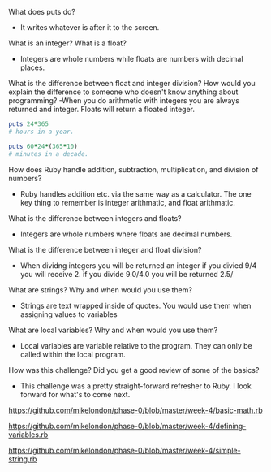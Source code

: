 What does puts do?
  - It writes whatever is after it to the screen.

What is an integer? What is a float?
  - Integers are whole numbers while floats are numbers with decimal places.

What is the difference between float and integer division? How would you explain the difference to someone who doesn't know anything about programming?
  -When you do arithmetic with integers you are always returned and integer. Floats will return a floated integer.

```ruby
puts 24*365
# hours in a year.

puts 60*24*(365*10)
# minutes in a decade.
```


How does Ruby handle addition, subtraction, multiplication, and division of numbers?
  - Ruby handles addition etc. via the same way as a calculator. The one key thing to remember is integer arithmatic, and float arithmatic.

What is the difference between integers and floats?
  - Integers are whole numbers where floats are decimal numbers.

What is the difference between integer and float division?
  -  When dividng integers you will be returned an integer if you divied 9/4 you will receive 2. if you divide 9.0/4.0 you will be returned 2.5/

What are strings? Why and when would you use them?
  - Strings are text wrapped inside of quotes. You would use them when assigning values to variables

What are local variables? Why and when would you use them?
  -  Local variables are variable relative to the program. They can only be called within the local program.

How was this challenge? Did you get a good review of some of the basics?
  -   This challenge was a pretty straight-forward refresher to Ruby. I look forward for what's to come next.

https://github.com/mikelondon/phase-0/blob/master/week-4/basic-math.rb

https://github.com/mikelondon/phase-0/blob/master/week-4/defining-variables.rb

https://github.com/mikelondon/phase-0/blob/master/week-4/simple-string.rb